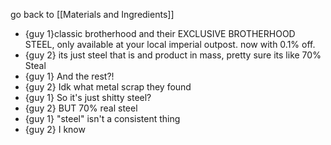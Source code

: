 go back to [[Materials and Ingredients]]

- {guy 1}classic brotherhood and their EXCLUSIVE BROTHERHOOD STEEL, only available at your local imperial outpost. now with 0.1% off.
- {guy 2} its just steel that is and product in mass, pretty sure its like 70% Steal
- {guy 1} And the rest?!
- {guy 2} Idk what metal scrap they found
- {guy 1} So it's just shitty steel?
- {guy 2} BUT 70% real steel
- {guy 1} "steel" isn't a consistent thing
- {guy 2} I know

